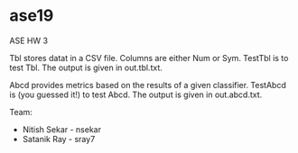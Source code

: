 # ase19
ASE HW 3

Tbl stores datat in a CSV file. Columns are either Num or Sym. TestTbl is to test Tbl. The output is given in out.tbl.txt.    
  
Abcd provides metrics based on the results of a given classifier. TestAbcd is (you guessed it!) to test Abcd. The output is given in out.abcd.txt.

Team:
 * Nitish Sekar - nsekar
 * Satanik Ray  - sray7

